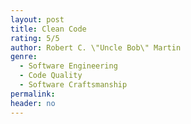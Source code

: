 ```yaml
---
layout: post
title: Clean Code
rating: 5/5
author: Robert C. \"Uncle Bob\" Martin
genre:
  - Software Engineering
  - Code Quality
  - Software Craftsmanship
permalink:
header: no
---
```

